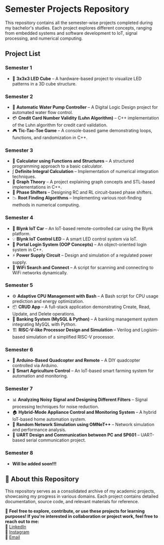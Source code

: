 # **Semester Projects Repository**  

This repository contains all the semester-wise projects completed during my bachelor's studies. Each project explores different concepts, ranging from embedded systems and software development to IoT, signal processing, and numerical computing.  

## **Project List**  

### **Semester 1**  
- 📌 **3x3x3 LED Cube** – A hardware-based project to visualize LED patterns in a 3D cube structure.  

### **Semester 2**  
- 🚰 **Automatic Water Pump Controller** – A Digital Logic Design project for automated water flow control.  
- 💳 **Credit Card Number Validity (Luhn Algorithm)** – C++ implementation of the Luhn algorithm for credit card validation.  
- 🎮 **Tic-Tac-Toe Game** – A console-based game demonstrating loops, functions, and randomization in C++.  

### **Semester 3**  
- 🧮 **Calculator using Functions and Structures** – A structured programming approach to a basic calculator.  
- ∫ **Definite Integral Calculation** – Implementation of numerical integration techniques.  
- 🔗 **Graph Theory** – A project explaining graph concepts and STL-based implementations in C++.  
- 🔄 **Phase Shifters** – Designing RC and RL circuit-based phase shifters.  
- 📉 **Root Finding Algorithms** – Implementing various root-finding methods in numerical computing.  

### **Semester 4**  
- 🚗 **Blynk IoT Car** – An IoT-based remote-controlled car using the Blynk platform.  
- 💡 **Blynk IoT Control LED** – A smart LED control system via IoT.  
- 🔐 **Portal Login System (OOP Concepts)** – An object-oriented login system in C++.  
- ⚡ **Power Supply Circuit** – Design and simulation of a regulated power supply.  
- 📶 **WiFi Search and Connect** – A script for scanning and connecting to WiFi networks dynamically.  

### **Semester 5**  
- ⚙️ **Adaptive CPU Management with Bash** – A Bash script for CPU usage prediction and energy optimization.  
- 📦 **CRUD App** – A full-stack application demonstrating Create, Read, Update, and Delete operations.  
- 🏦 **Banking System (MySQL & Python)** – A banking management system integrating MySQL with Python.  
- 🏗️ **RISC-V-like Processor Design and Simulation** – Verilog and Logisim-based simulation of a simplified RISC-V processor.  

### **Semester 6**  
- 🚁 **Arduino-Based Quadcopter and Remote** – A DIY quadcopter controlled via Arduino.  
- 🌱 **Smart Agriculture Control** – An IoT-based smart farming system for automation and monitoring.  

### **Semester 7**  
- 📊 **Analyzing Noisy Signal and Designing Different Filters** – Signal processing techniques for noise reduction.  
- 🏠 **Hybrid-Mode Appliance Control and Monitoring System** – A hybrid IoT-based home automation system.  
- 🔄 **Random Network Simulation using OMNeT++** – Network simulation and performance analysis.  
- 🔗 **UART Design and Communication between PC and SP601** – UART-based serial communication project.
### **Semester 8**  
-  **Will be added soon!!!** 

## **📌 About this Repository**  
This repository serves as a consolidated archive of my academic projects, showcasing my progress in various domains. Each project contains detailed documentation, source code, and relevant materials for reference.  

🚀 **Feel free to explore, contribute, or use these projects for learning purposes! If you're interested in collaboration or project work, feel free to reach out to me:**  
🔗 [LinkedIn](https://www.linkedin.com/in/syedshahir)  
📸 [Instagram](https://www.instagram.com/syed._.shahir)  
📧 [Email](mailto:s.m.shaheer.ul.haq@gmail.com)  

